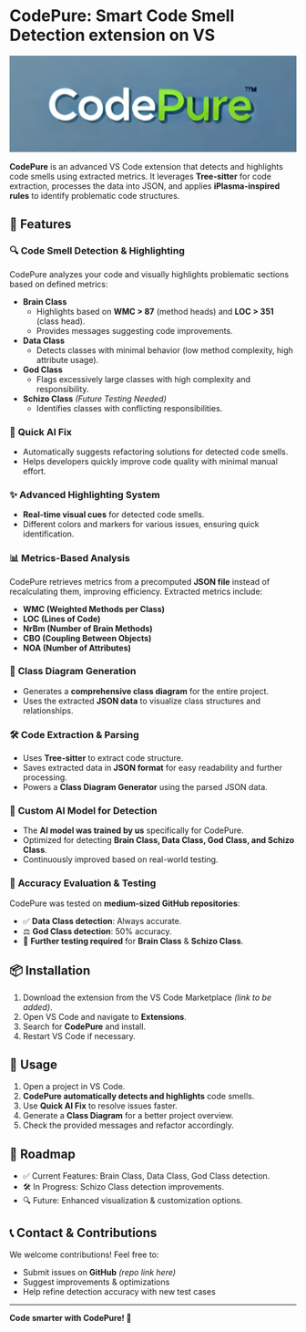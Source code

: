 # CodePure: Smart Code Smell Detection extension on VS

![CodePure Logo](./APP/src/Assets/codepure-logo.png) 

**CodePure** is an advanced VS Code extension that detects and highlights code smells using extracted metrics. It leverages **Tree-sitter** for code extraction, processes the data into JSON, and applies **iPlasma-inspired rules** to identify problematic code structures.

## 🚀 Features

### 🔍 **Code Smell Detection & Highlighting**
CodePure analyzes your code and visually highlights problematic sections based on defined metrics:

- **Brain Class**
  - Highlights based on **WMC > 87** (method heads) and **LOC > 351** (class head).
  - Provides messages suggesting code improvements.
- **Data Class**
  - Detects classes with minimal behavior (low method complexity, high attribute usage).
- **God Class**
  - Flags excessively large classes with high complexity and responsibility.
- **Schizo Class** *(Future Testing Needed)*
  - Identifies classes with conflicting responsibilities.

### 🤖 **Quick AI Fix**
- Automatically suggests refactoring solutions for detected code smells.
- Helps developers quickly improve code quality with minimal manual effort.

### ✨ **Advanced Highlighting System**
- **Real-time visual cues** for detected code smells.
- Different colors and markers for various issues, ensuring quick identification.

### 📊 **Metrics-Based Analysis**
CodePure retrieves metrics from a precomputed **JSON file** instead of recalculating them, improving efficiency. Extracted metrics include:
- **WMC (Weighted Methods per Class)**
- **LOC (Lines of Code)**
- **NrBm (Number of Brain Methods)**
- **CBO (Coupling Between Objects)**
- **NOA (Number of Attributes)**

### 📐 **Class Diagram Generation**
- Generates a **comprehensive class diagram** for the entire project.
- Uses the extracted **JSON data** to visualize class structures and relationships.

### 🛠 **Code Extraction & Parsing**
- Uses **Tree-sitter** to extract code structure.
- Saves extracted data in **JSON format** for easy readability and further processing.
- Powers a **Class Diagram Generator** using the parsed JSON data.

### 🧠 **Custom AI Model for Detection**
- The **AI model was trained by us** specifically for CodePure.
- Optimized for detecting **Brain Class, Data Class, God Class, and Schizo Class**.
- Continuously improved based on real-world testing.

### 🧪 **Accuracy Evaluation & Testing**
CodePure was tested on **medium-sized GitHub repositories**:
- ✅ **Data Class detection**: Always accurate.
- ⚖ **God Class detection**: 50% accuracy.
- 🔬 **Further testing required** for **Brain Class** & **Schizo Class**.

## 📦 Installation
1. Download the extension from the VS Code Marketplace *(link to be added)*.
2. Open VS Code and navigate to **Extensions**.
3. Search for **CodePure** and install.
4. Restart VS Code if necessary.

## 🚀 Usage
1. Open a project in VS Code.
2. **CodePure automatically detects and highlights** code smells.
3. Use **Quick AI Fix** to resolve issues faster.
4. Generate a **Class Diagram** for a better project overview.
5. Check the provided messages and refactor accordingly.

## 📌 Roadmap
- ✅ Current Features: Brain Class, Data Class, God Class detection.
- 🛠 In Progress: Schizo Class detection improvements.
- 🔍 Future: Enhanced visualization & customization options.

## 📞 Contact & Contributions
We welcome contributions! Feel free to:
- Submit issues on **GitHub** *(repo link here)*
- Suggest improvements & optimizations
- Help refine detection accuracy with new test cases

---

**Code smarter with CodePure! 🚀**

